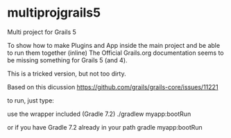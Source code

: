 # multiprojgrails5
Multi project for Grails 5 

To show how to make Plugins and App inside the main project and be able to run them together (inline) 
The Official Grails.org documentation seems to be missing something for Grails 5 (and 4).  

This is a tricked version, but not too dirty. 


Based on this dicussion https://github.com/grails/grails-core/issues/11221


to run, just type:

use the wrapper included (Gradle 7.2)
./gradlew myapp:bootRun

or if you have Gradle 7.2 already in your path
gradle myapp:bootRun


